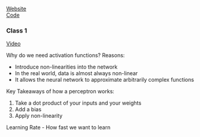 [Website](http://introtodeeplearning.com/)
<br>
[Code](https://github.com/aamini/introtodeeplearning/)



### Class 1

[Video](https://www.youtube.com/watch?v=5tvmMX8r_OM&t=806s&ab_channel=AlexanderAmini)

Why do we need activation functions?
Reasons:
- Introduce non-linearities into the network
- In the real world, data is almost always non-linear
- It allows the neural network to approximate arbitrarily complex functions

Key Takeaways of how a perceptron works:
1. Take a dot product of your inputs and your weights
1. Add a bias
1. Apply non-linearity

Learning Rate - How fast we want to learn